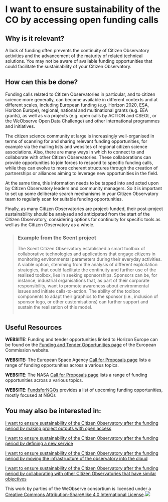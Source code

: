 # I want to ensure sustainability of the CO by accessing open funding calls

## Why is it relevant?

A lack of funding often prevents the continuity of Citizen Observatory activities and the advancement of the maturity of related technical solutions. You may not be aware of available funding opportunities that could facilitate the sustainability of your Citizen Observatory.

## How can this be done?

Funding calls related to Citizen Observatories in particular, and to citizen science more generally, can become available in different contexts and at different scales, including European funding (e.g. Horizon 2020, ESA, Horizon Europe), regional, national and multinational grants (e.g. EEA grants), as well as via projects (e.g. open calls by ACTION and CSEOL, or the WeObserve Open Data Challenge) and other international programmes and initiatives.

The citizen science community at large is increasingly well-organised in terms of scanning for and sharing relevant funding opportunities, for example via the mailing lists and websites of regional citizen science associations. Also, there are many ways in which to connect to and collaborate with other Citizen Observatories. These collaborations can provide opportunities to join forces to respond to specific funding calls, while they can evolve to more coherent structures through the creation of partnerships or alliances aiming to leverage new opportunities in the field.

At the same time, this information needs to be tapped into and acted upon by Citizen Observatory leaders and community managers. So it is important to set up some deliberate search mechanisms in your Citizen Observatory team to regularly scan for suitable funding opportunities.

Finally, as many Citizen Observatories are project-funded, their post-project sustainability should be analysed and anticipated from the start of the Citizen Observatory, considering options for continuity for specific tools as well as the Citizen Observatory as a whole.

> ### Example from the Scent project
>
> The Scent Citizen Observatory established a smart toolbox of collaborative technologies and applications that engage citizens in monitoring environmental parameters during their everyday activities. A viable option, stemming from the analysis of different exploitation strategies, that could facilitate the continuity and further use of the realised toolbox, lies in seeking sponsorships. Sponsors can be, for instance, industrial organisations that, as part of  their corporate responsibility, want to promote awareness about environmental issues and initiate calls-to-action. The ability of the toolbox components to adapt their graphics to the sponsor (i.e., inclusion of sponsor logo, or other customisations) can further support and sustain the realisation of this model.
>
> <p align="center"><img src="https://www.weobserve.eu/wp-content/uploads/2021/03/Sponsor.png" alt="" data-size="original"></p>

## Useful Resources

**WEBSITE:** Funding and tender opportunities linked to Horizon Europe can be found on the [Funding and Tender Opportunities page](https://ec.europa.eu/info/funding-tenders/opportunities/portal/screen/home) of the European Commission website.

**WEBSITE:** The European Space Agency [Call for Proposals page](https://www.esa.int/Enabling_Support/Space_Engineering_Technology/CALLS_FOR_PROPOSALS) lists a range of funding opportunities across a various topics.

**WEBSITE**: The NASA [Call for Proposals page](https://science.nasa.gov/researchers/sara/grant-solicitations) lists a range of funding opportunities across a various topics.

**WEBSITE**: [FundsforNGOs](https://login.fundsforngospremium.com/) provides a list of upcoming funding opportunities, mostly focused at NGOs

## You may also be interested in:

[I want to ensure sustainability of the Citizen Observatory after the funding period by making project outputs with open access](https://app.gitbook.com/o/-LbbpkbPn14_lT165GF4/s/xhdGyRLggMekKhjUZVP1/~/changes/7/ensuring-sustainability-of-citizen-observatories/i-want-to-ensure-sustainability-of-the-co-by-making-project-outputs-open-access)

[I want to ensure sustainability of the Citizen Observatory after the funding period by defining a new service](https://app.gitbook.com/o/-LbbpkbPn14_lT165GF4/s/xhdGyRLggMekKhjUZVP1/~/changes/7/ensuring-sustainability-of-citizen-observatories/i-want-to-ensure-sustainability-of-the-co-by-defining-a-new-service)

[I want to ensure sustainability of the Citizen Observatory after the funding period by moving the infrastructure of the observatory into the cloud](https://app.gitbook.com/o/-LbbpkbPn14_lT165GF4/s/xhdGyRLggMekKhjUZVP1/~/changes/7/ensuring-sustainability-of-citizen-observatories/i-want-to-ensure-sustainability-of-the-co-by-moving-the-infrastructure-of-the-co-into-the-cloud)

[I want to ensure sustainability of the Citizen Observatory after the funding period by collaborating with other Citizen Observatories that have similar objectives](https://app.gitbook.com/o/-LbbpkbPn14_lT165GF4/s/xhdGyRLggMekKhjUZVP1/~/changes/7/ensuring-sustainability-of-citizen-observatories/i-want-to-ensure-sustainability-of-the-co-by-collaborating-w-other-cos-that-have-similar-objectives)



This work by parties of the WeObserve consortium is licensed under a [Creative Commons Attribution-ShareAlike 4.0 International License](https://creativecommons.org/licenses/by-sa/2.0/).![](https://www.weobserve.eu/wp-content/uploads/2021/03/CC.png)
